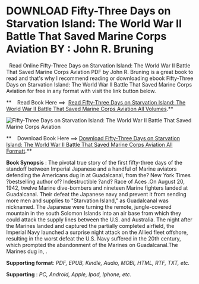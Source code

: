  **DOWNLOAD Fifty-Three Days on Starvation Island: The World War II Battle That Saved Marine Corps Aviation BY : John R. Bruning**
=================================================================================================================================

  Read Online Fifty-Three Days on Starvation Island: The World War II Battle That Saved Marine Corps Aviation PDF by John R. Bruning is a great book to read and that's why I recommend reading or downloading ebook Fifty-Three Days on Starvation Island: The World War II Battle That Saved Marine Corps Aviation for free in any format with visit the link button below.

**    Read Book Here ==>  [Read Fifty-Three Days on Starvation Island: The World War II Battle That Saved Marine Corps Aviation All Volumes](https://goodreadbook.site/?book=0316508659).**

![Fifty-Three Days on Starvation Island: The World War II Battle That Saved Marine Corps Aviation](https://i.gr-assets.com/images/S/compressed.photo.goodreads.com/books/1613508768l/57007704.jpg)

**    Download Book Here ==> [Download Fifty-Three Days on Starvation Island: The World War II Battle That Saved Marine Corps Aviation All Formatt](https://goodreadbook.site/?book=0316508659).**

**Book Synopsis** : The pivotal true story of the first fifty-three days of the standoff between Imperial Japanese and a handful of Marine aviators defending the Americans dug in at Guadalcanal, from the? New York Times ?bestselling author of? Indestructible ?and? Race of Aces .On August 20, 1942, twelve Marine dive-bombers and nineteen Marine fighters landed at Guadalcanal. Their defeat the Japanese navy and prevent it from sending more men and supplies to "Starvation Island," as Guadalcanal was nicknamed. The Japanese were turning the remote, jungle-covered mountain in the south Solomon Islands into an air base from which they could attack the supply lines between the U.S. and Australia. The night after the Marines landed and captured the partially completed airfield, the Imperial Navy launched a surprise night attack on the Allied fleet offshore, resulting in the worst defeat the U.S. Navy suffered in the 20th century, which prompted the abandonment of the Marines on Guadalcanal.The Marines dug in, .

**Supporting format**: _PDF, EPUB, Kindle, Audio, MOBI, HTML, RTF, TXT, etc._

**Supporting** : _PC, Android, Apple, Ipad, Iphone, etc._